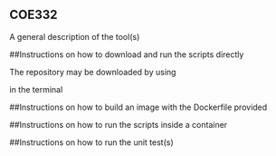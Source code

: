 ## COE332
A general description of the tool(s)

##Instructions on how to download and run the scripts directly

The repository may be downloaded by using




in the terminal



##Instructions on how to build an image with the Dockerfile provided




##Instructions on how to run the scripts inside a container



##Instructions on how to run the unit test(s)


